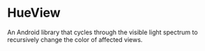 # HueView
An Android library that cycles through the visible light spectrum to recursively change the color of affected views.
